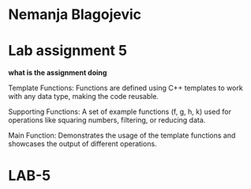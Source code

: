 # Nemanja Blagojevic
# Lab assignment 5
**what is the assignment doing**

Template Functions: Functions are defined using C++ templates to work with any data type, making the code reusable.


Supporting Functions: A set of example functions (f, g, h, k) used for operations like squaring numbers, filtering, or reducing data.


Main Function: Demonstrates the usage of the template functions and showcases the output of different operations.
# LAB-5
